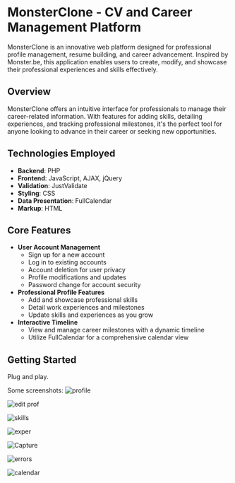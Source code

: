 # MonsterClone - CV and Career Management Platform

MonsterClone is an innovative web platform designed for professional profile management, resume building, and career advancement. Inspired by Monster.be, this application enables users to create, modify, and showcase their professional experiences and skills effectively.

## Overview
MonsterClone offers an intuitive interface for professionals to manage their career-related information. With features for adding skills, detailing experiences, and tracking professional milestones, it's the perfect tool for anyone looking to advance in their career or seeking new opportunities.

## Technologies Employed
- **Backend**: PHP
- **Frontend**: JavaScript, AJAX, jQuery
- **Validation**: JustValidate
- **Styling**: CSS
- **Data Presentation**: FullCalendar
- **Markup**: HTML

## Core Features
- **User Account Management**
  - Sign up for a new account
  - Log in to existing accounts
  - Account deletion for user privacy
  - Profile modifications and updates
  - Password change for account security
- **Professional Profile Features**
  - Add and showcase professional skills
  - Detail work experiences and milestones
  - Update skills and experiences as you grow
- **Interactive Timeline**
  - View and manage career milestones with a dynamic timeline
  - Utilize FullCalendar for a comprehensive calendar view

## Getting Started
Plug and play. 

Some screenshots: 
![profile](https://github.com/godvlader/monster/assets/79583000/82e263c2-9da8-4f03-8761-64b76ecb9253)

![edit prof](https://github.com/godvlader/monster/assets/79583000/0a9dce7c-d95b-430c-9bc1-06a45314b6c0)

![skills](https://github.com/godvlader/monster/assets/79583000/b2e9d3d5-65bd-4e21-a7e2-60cee2743114)

![exper](https://github.com/godvlader/monster/assets/79583000/6932b57a-4424-4d5e-a432-d08ec443c3e2)

![Capture](https://github.com/godvlader/monster/assets/79583000/a4cadc39-e29f-42f6-93b6-b8954e42f7c5)


![errors](https://github.com/godvlader/monster/assets/79583000/10ab00c7-e2fb-4c34-a3d9-154c21959f08)

![calendar](https://github.com/godvlader/monster/assets/79583000/3d77ec80-e883-4f6a-9d3f-fe31e1ba72a6)
